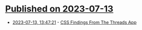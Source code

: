 # [Published on 2023-07-13](index.md)

* [2023-07-13, 13:47:21](https://lobste.rs/s/ahigxo/css_findings_from_threads_app) - [CSS Findings From The Threads App](https://ishadeed.com/article/threads-app-css/)
